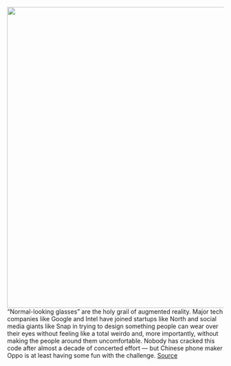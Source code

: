 <img src='https://cdn.vox-cdn.com/thumbor/DXxMpsndFjSdPsnqxaa9NrRPYwc=/0x0:2040x1360/1200x675/filters:focal(857x517:1183x843)/cdn.vox-cdn.com/uploads/chorus_image/image/71094781/cpratt_220704_5330_0007.0.jpg' width='700px' /><br/>
“Normal-looking glasses” are the holy grail of augmented reality. Major tech companies like Google and Intel have joined startups like North and social media giants like Snap in trying to design something people can wear over their eyes without feeling like a total weirdo and, more importantly, without making the people around them uncomfortable. Nobody has cracked this code after almost a decade of concerted effort — but Chinese phone maker Oppo is at least having some fun with the challenge.
<a href='https://www.theverge.com/2022/7/11/23200756/oppo-air-glass-hands-on-ar-glasses'> Source <a/>